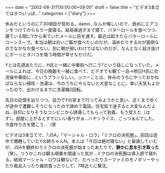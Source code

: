 +++
date = "2002-08-31T00:00:00+09:00"
draft = false
title = "ビデオ3本立てはきついっぽ..."
categories = ["diary"]
+++

休みだというのに7:30頃目が覚める。damn...なんか悔しいので、弱めにエアコンをつけてからもう一度寝る。結局昼過ぎまで寝て、バターロールを食べつつ、寝ている間にYから来ていたメールに目を通す。最近は起きたらバターロールにコーンスープ。本当は朝は白いご飯が食べたいのだが、温めたりするのが面倒なのでなかなか食べない。別に朝が弱いわけではないのだが、なんとなく起き抜けにボーっとタバコを吸う時間が幸せなだけだ。

Yとは先週あたりに、H氏と一緒に中華街へ行こう?という話しになっていた。メールによれば、今日の晩飯を一緒に食べて、ビデオでも観て一泊→明日H氏に合流後中華街に...というプランらしい。っつーことは、休みのうちにやっておかねばならない掃除・洗濯は、今のうちにやらないと大変なことに。幸い天気もよかったので、出かけるまでに洗濯機2回転。

先日の記憶を辿りつつ、自力でYの家まで行ってみようかと思い、近くまで歩くが途中で遭難しそうになったので諦めて電話。住宅街で迷子ると大変なんだよね...目印になりそうなコンビニから誘導してもらって到着。もう覚えた（はず）。部屋に上がるとすでにいい香りがぁ...ハヤシライス、ごっつぁんでした。今度作り方を聞こう...（笑

ビデオは3本立てで、「JSA」「マーシャル・ロウ」「ミクロの決死圏」。前回は途中で爆睡していたYの姉ちゃんN。本人は「今日は絶対寝ない」と豪語していたが、JSAを観終わりミクロの決死圏が始まったあたりで、<strong>静かに息を引き取った</strong>（笑）。つうかこれは観る順番を間違った気が...ミクロの決死圏は導入部で寝れる。結局マーシャル・ロウは観ないで、だべったりスーファミのモノポリーやったり風呂入ったり雑炊食ったりして、7時近くに撃沈。
